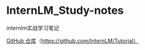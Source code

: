 # InternLM_Study-notes

internlm实战学习笔记

 [GitHub 仓库](https://github.com/InternLM/Tutorial)（https://github.com/InternLM/Tutorial）